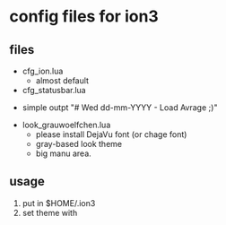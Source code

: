 # config files for ion3

## files

* cfg_ion.lua
  - almost default
* cfg_statusbar.lua
 - simple outpt "# Wed dd-mm-YYYY - Load Avrage ;)"
* look_grauwoelfchen.lua
  - please install DejaVu font (or chage font)
  - gray-based look theme
  - big manu area.

## usage

1. put in $HOME/.ion3
2. set theme with <F12>
